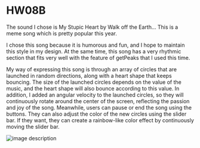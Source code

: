 # HW08B

The sound I chose is My Stupic Heart by Walk off the Earth... This is a meme song which is pretty popular this year. 

I chose this song because it is humorous and fun, and I hope to maintain this style in my design. At the same time, this song has a very rhythmic section that fits very well with the feature of getPeaks that I used this time.

My way of expressing this song is through an array of circles that are launched in random directions, along with a heart shape that keeps bouncing. The size of the launched circles depends on the value of the music, and the heart shape will also bounce according to this value. In addition, I added an angular velocity to the launched circles, so they will continuously rotate around the center of the screen, reflecting the passion and joy of the song. Meanwhile, users can pause or end the song using the buttons. They can also adjust the color of the new circles using the slider bar. If they want, they can create a rainbow-like color effect by continuously moving the slider bar.


![image description](.sketchB.jpg)


